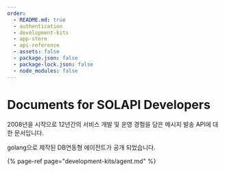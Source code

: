 ```yaml
---
order:
  - README.md: true
  - authentication
  - development-kits
  - app-store
  - api-reference
  - assets: false
  - package.json: false
  - package-lock.json: false
  - node_modules: false
---
```


# Documents for SOLAPI Developers

2008년을 시작으로 12년간의 서비스 개발 및 운영 경험을 담은 메시지 발송 API에 대한 문서입니다.

golang으로 제작된 DB연동형 에이전트가 공개 되었습니다.

{% page-ref page="development-kits/agent.md" %}



